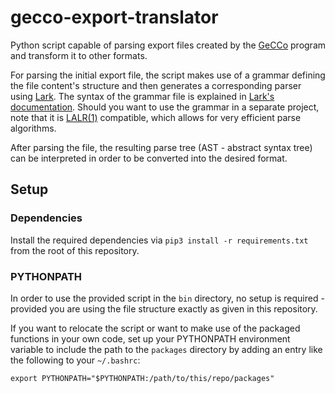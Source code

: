# gecco-export-translator

Python script capable of parsing export files created by the [GeCCo](https://github.com/ak-ustutt/GeCCo-public) program and transform it to other
formats.

For parsing the initial export file, the script makes use of a grammar defining the file content's structure and then generates a corresponding parser
using [Lark](https://github.com/lark-parser/lark). The syntax of the grammar file is explained in
[Lark's documentation](https://lark-parser.readthedocs.io/en/latest/grammar.html). Should you want to use the grammar in a separate project, note that
it is [LALR(1)](https://en.wikipedia.org/wiki/LALR_parser) compatible, which allows for very efficient parse algorithms.

After parsing the file, the resulting parse tree (AST - abstract syntax tree) can be interpreted in order to be converted into the desired format.

## Setup

### Dependencies

Install the required dependencies via `pip3 install -r requirements.txt` from the root of this repository.

### PYTHONPATH

In order to use the provided script in the `bin` directory, no setup is required - provided you are using the file structure exactly as given in this
repository.

If you want to relocate the script or want to make use of the packaged functions in your own code, set up your PYTHONPATH environment variable to
include the path to the `packages` directory by adding an entry like the following to your `~/.bashrc`:
```
export PYTHONPATH="$PYTHONPATH:/path/to/this/repo/packages"
```

